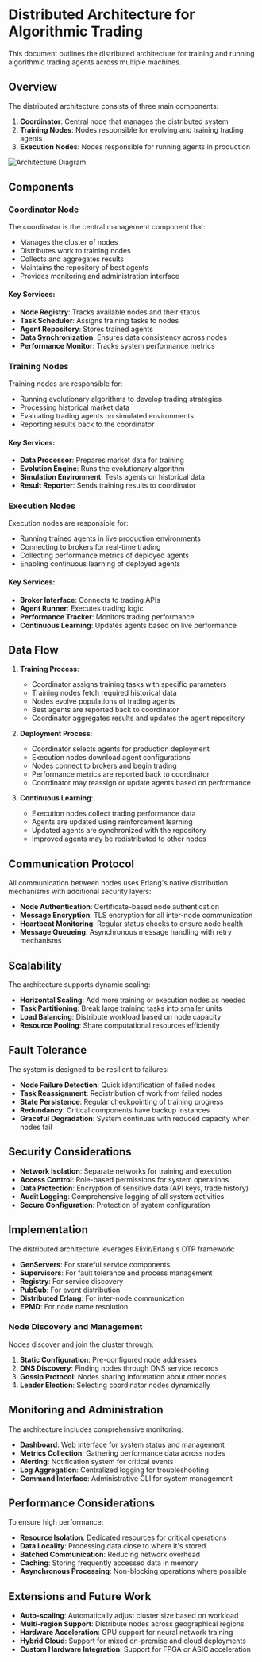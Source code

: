 # Distributed Architecture for Algorithmic Trading

This document outlines the distributed architecture for training and running algorithmic trading agents across multiple machines.

## Overview

The distributed architecture consists of three main components:

1. **Coordinator**: Central node that manages the distributed system
2. **Training Nodes**: Nodes responsible for evolving and training trading agents
3. **Execution Nodes**: Nodes responsible for running agents in production

![Architecture Diagram](architecture_diagram.png)

## Components

### Coordinator Node

The coordinator is the central management component that:

- Manages the cluster of nodes
- Distributes work to training nodes
- Collects and aggregates results
- Maintains the repository of best agents
- Provides monitoring and administration interface

#### Key Services:
- **Node Registry**: Tracks available nodes and their status
- **Task Scheduler**: Assigns training tasks to nodes
- **Agent Repository**: Stores trained agents
- **Data Synchronization**: Ensures data consistency across nodes
- **Performance Monitor**: Tracks system performance metrics

### Training Nodes

Training nodes are responsible for:

- Running evolutionary algorithms to develop trading strategies
- Processing historical market data
- Evaluating trading agents on simulated environments
- Reporting results back to the coordinator

#### Key Services:
- **Data Processor**: Prepares market data for training
- **Evolution Engine**: Runs the evolutionary algorithm
- **Simulation Environment**: Tests agents on historical data
- **Result Reporter**: Sends training results to coordinator

### Execution Nodes

Execution nodes are responsible for:

- Running trained agents in live production environments
- Connecting to brokers for real-time trading
- Collecting performance metrics of deployed agents
- Enabling continuous learning of deployed agents

#### Key Services:
- **Broker Interface**: Connects to trading APIs
- **Agent Runner**: Executes trading logic
- **Performance Tracker**: Monitors trading performance
- **Continuous Learning**: Updates agents based on live performance

## Data Flow

1. **Training Process**:
   - Coordinator assigns training tasks with specific parameters
   - Training nodes fetch required historical data
   - Nodes evolve populations of trading agents
   - Best agents are reported back to coordinator
   - Coordinator aggregates results and updates the agent repository

2. **Deployment Process**:
   - Coordinator selects agents for production deployment
   - Execution nodes download agent configurations
   - Nodes connect to brokers and begin trading
   - Performance metrics are reported back to coordinator
   - Coordinator may reassign or update agents based on performance

3. **Continuous Learning**:
   - Execution nodes collect trading performance data
   - Agents are updated using reinforcement learning
   - Updated agents are synchronized with the repository
   - Improved agents may be redistributed to other nodes

## Communication Protocol

All communication between nodes uses Erlang's native distribution mechanisms with additional security layers:

- **Node Authentication**: Certificate-based node authentication
- **Message Encryption**: TLS encryption for all inter-node communication
- **Heartbeat Monitoring**: Regular status checks to ensure node health
- **Message Queueing**: Asynchronous message handling with retry mechanisms

## Scalability

The architecture supports dynamic scaling:

- **Horizontal Scaling**: Add more training or execution nodes as needed
- **Task Partitioning**: Break large training tasks into smaller units
- **Load Balancing**: Distribute workload based on node capacity
- **Resource Pooling**: Share computational resources efficiently

## Fault Tolerance

The system is designed to be resilient to failures:

- **Node Failure Detection**: Quick identification of failed nodes
- **Task Reassignment**: Redistribution of work from failed nodes
- **State Persistence**: Regular checkpointing of training progress
- **Redundancy**: Critical components have backup instances
- **Graceful Degradation**: System continues with reduced capacity when nodes fail

## Security Considerations

- **Network Isolation**: Separate networks for training and execution
- **Access Control**: Role-based permissions for system operations
- **Data Protection**: Encryption of sensitive data (API keys, trade history)
- **Audit Logging**: Comprehensive logging of all system activities
- **Secure Configuration**: Protection of system configuration

## Implementation

The distributed architecture leverages Elixir/Erlang's OTP framework:

- **GenServers**: For stateful service components
- **Supervisors**: For fault tolerance and process management
- **Registry**: For service discovery
- **PubSub**: For event distribution
- **Distributed Erlang**: For inter-node communication
- **EPMD**: For node name resolution

### Node Discovery and Management

Nodes discover and join the cluster through:

1. **Static Configuration**: Pre-configured node addresses
2. **DNS Discovery**: Finding nodes through DNS service records
3. **Gossip Protocol**: Nodes sharing information about other nodes
4. **Leader Election**: Selecting coordinator nodes dynamically

## Monitoring and Administration

The architecture includes comprehensive monitoring:

- **Dashboard**: Web interface for system status and management
- **Metrics Collection**: Gathering performance data across nodes
- **Alerting**: Notification system for critical events
- **Log Aggregation**: Centralized logging for troubleshooting
- **Command Interface**: Administrative CLI for system management

## Performance Considerations

To ensure high performance:

- **Resource Isolation**: Dedicated resources for critical operations
- **Data Locality**: Processing data close to where it's stored
- **Batched Communication**: Reducing network overhead
- **Caching**: Storing frequently accessed data in memory
- **Asynchronous Processing**: Non-blocking operations where possible

## Extensions and Future Work

- **Auto-scaling**: Automatically adjust cluster size based on workload
- **Multi-region Support**: Distribute nodes across geographical regions
- **Hardware Acceleration**: GPU support for neural network training
- **Hybrid Cloud**: Support for mixed on-premise and cloud deployments
- **Custom Hardware Integration**: Support for FPGA or ASIC acceleration